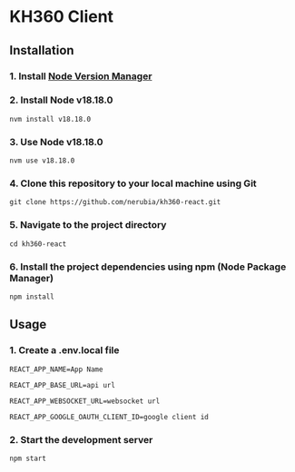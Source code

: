# KH360 Client

## Installation

### 1. Install [Node Version Manager](https://github.com/nvm-sh/nvm)

### 2. Install Node v18.18.0

```
nvm install v18.18.0
```

### 3. Use Node v18.18.0

```
nvm use v18.18.0
```

### 4. Clone this repository to your local machine using Git

```
git clone https://github.com/nerubia/kh360-react.git
```

### 5. Navigate to the project directory

```
cd kh360-react
```

### 6. Install the project dependencies using npm (Node Package Manager)

```
npm install
```

## Usage

### 1. Create a .env.local file

```
REACT_APP_NAME=App Name

REACT_APP_BASE_URL=api url

REACT_APP_WEBSOCKET_URL=websocket url

REACT_APP_GOOGLE_OAUTH_CLIENT_ID=google client id
```

### 2. Start the development server

```
npm start
```
